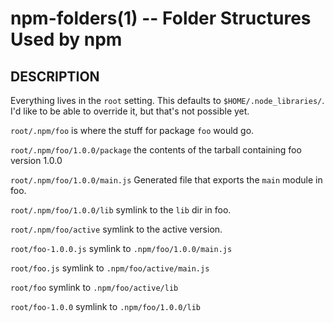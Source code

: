 npm-folders(1) -- Folder Structures Used by npm
===============================================

## DESCRIPTION

Everything lives in the `root` setting. This defaults to
`$HOME/.node_libraries/`. I'd like to be able to override it, but that's not
possible yet.

`root/.npm/foo` is where the stuff for package `foo` would go.

`root/.npm/foo/1.0.0/package` the contents of the tarball containing foo
version 1.0.0

`root/.npm/foo/1.0.0/main.js` Generated file that exports the `main` module in
foo.

`root/.npm/foo/1.0.0/lib` symlink to the `lib` dir in foo.

`root/.npm/foo/active` symlink to the active version.

`root/foo-1.0.0.js` symlink to `.npm/foo/1.0.0/main.js`

`root/foo.js` symlink to `.npm/foo/active/main.js`

`root/foo` symlink to `.npm/foo/active/lib`

`root/foo-1.0.0` symlink to `.npm/foo/1.0.0/lib`
